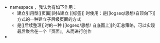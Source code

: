 - namespace ，我认为有如下作用：
	- 建立引用型[[页面]]时&建立 [[标签]] 时使用：是[[logseq/思想/自顶向下]]方式的一种建立子层级页面的方式
	- 是[[后续整理]]时的一种 [[logseq/思想/ 自底而上]]的汇总策略，可以实现最后聚合在一个『页面』，从而进行创作
-